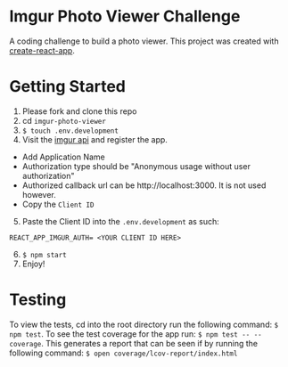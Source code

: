 # Imgur Photo Viewer Challenge

A coding challenge to build a photo viewer. This project was created with [create-react-app](https://github.com/facebookincubator/create-react-app).

# Getting Started

1. Please fork and clone this repo
2. cd `imgur-photo-viewer`
3. `$ touch .env.development`
4. Visit the [imgur api](https://api.imgur.com/oauth2/addclient) and register the app.
  * Add Application Name
  * Authorization type should be "Anonymous usage without user authorization"
  * Authorized callback url can be http://localhost:3000. It is not used however.
  * Copy the `Client ID`
5. Paste the Client ID into the `.env.development` as such:
  ```
  REACT_APP_IMGUR_AUTH= <YOUR CLIENT ID HERE>
  ```
6. `$ npm start`
7. Enjoy!

# Testing

To view the tests, cd into the root directory run the following command: `$ npm test`. To see the test coverage for the app run: `$ npm test -- --coverage`. This generates a report that can be seen if by running the following command: `$ open coverage/lcov-report/index.html`
